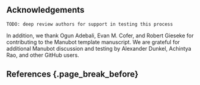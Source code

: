 ## Acknowledgements

`TODO: deep review authors for support in testing this process`

In addition, we thank Ogun Adebali, Evan M. Cofer, and Robert Gieseke for contributing to the Manubot template manuscript.
We are grateful for additional Manubot discussion and testing by Alexander Dunkel, Achintya Rao, and other GitHub users.

## References {.page_break_before}

<!-- Explicitly insert bibliography here -->
<div id="refs"></div>
